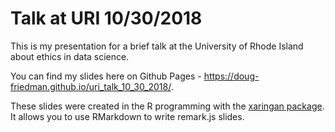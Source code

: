# Talk at URI 10/30/2018
This is my presentation for a brief talk at the University of Rhode Island about ethics in data science.

You can find my slides here on Github Pages - https://doug-friedman.github.io/uri_talk_10_30_2018/.

These slides were created in the R programming with the [xaringan package](https://github.com/yihui/xaringan). It allows you to use RMarkdown to write remark.js slides.
